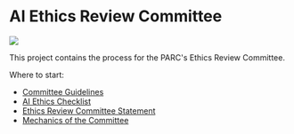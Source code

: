 # AI Ethics Review Committee

![](https://raw.githubusercontent.com/PARC/ai-ethics/master/assets/images/scale.png)

This project contains the process for the PARC's Ethics Review Committee.

Where to start:

- [Committee Guidelines](Committee-Guidelines.md)
- [AI Ethics Checklist](AI-Ethics-Checklist.md)
- [Ethics Review Committee Statement](Ethics-Review-Committee-Statement.md)
- [Mechanics of the Committee](Mechanics-of-the-Committee.md)
